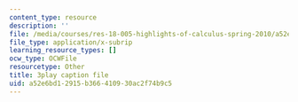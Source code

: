 ```yaml
---
content_type: resource
description: ''
file: /media/courses/res-18-005-highlights-of-calculus-spring-2010/a52e6bd12915b366410930ac2f74b9c5_yQrKXo89nHA.srt
file_type: application/x-subrip
learning_resource_types: []
ocw_type: OCWFile
resourcetype: Other
title: 3play caption file
uid: a52e6bd1-2915-b366-4109-30ac2f74b9c5
---
```

